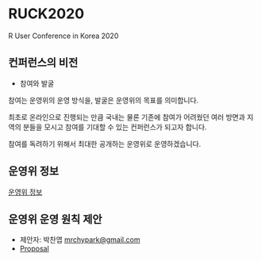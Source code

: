 # RUCK2020
R User Conference in Korea 2020

## 컨퍼런스의 비전

- 참여와 발굴

참여는 운영위의 운영 방식을, 발굴은 운영위의 목표를 의미합니다.

최초로 온라인으로 진행되는 만큼 국내는 물론 기존에 참여가 어려웠던 여러 방면과 지역의 분들을 모시고 참여를 기대할 수 있는 컨퍼런스가 되고자 합니다.

참여를 독려하기 위해서 최대한 공개하는 운영위로 운영하겠습니다.

## 운영위 정보

[운영위 정보](./GOVERNANCE.md)

## 운영위 운영 원칙 제안

- 제안자: 박찬엽 <mrchypark@gmail.com>
- [Proposal](./proposals/constitution)
